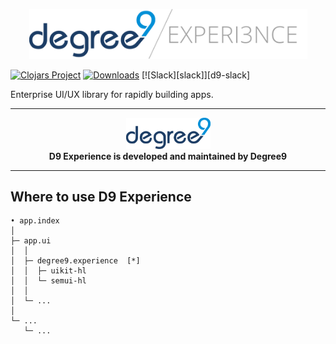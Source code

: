 <p align="center"><img src="/.github/D9 Experience.png" alt="d9experience" width="445px"></p>

[![Clojars Project](https://img.shields.io/clojars/v/degree9/experience.svg)](https://clojars.org/degree9/experience) <!-- [![Dependencies Status](https://versions.deps.co/degree9/experience/status.svg)](https://versions.deps.co/degree9/experience)--> [![Downloads](https://versions.deps.co/degree9/experience/downloads.svg)](https://versions.deps.co/degree9/experience) [![Slack][slack]][d9-slack]

Enterprise UI/UX library for rapidly building apps.

---

<p align="center">
  <a href="https://degree9.io" align="center">
    <img width="135" src="/.github/logo.png">
  </a>
  <br>
  <b>D9 Experience is developed and maintained by Degree9</b>
</p>

---

## Where to use D9 Experience

```
• app.index
│
├─ app.ui
│  │
│  ├─ degree9.experience  [*]
│  │  ├─ uikit-hl
│  │  └─ semui-hl
│  │
│  └─ ...
│
└─ ...
   └─ ...
```

